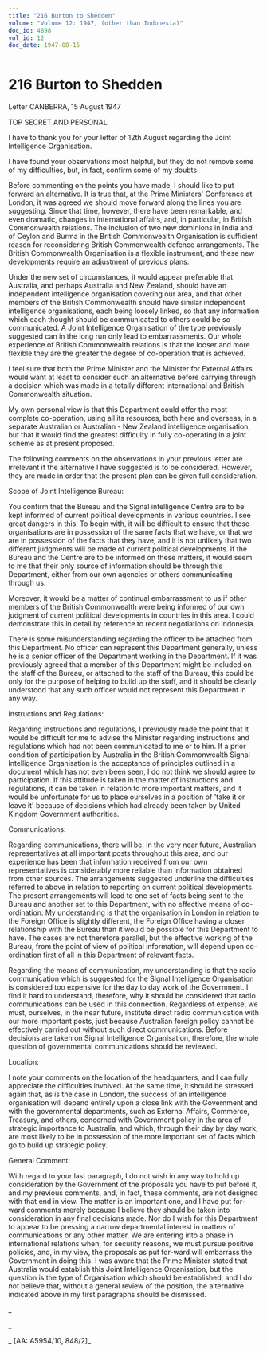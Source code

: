 ```yaml
---
title: "216 Burton to Shedden"
volume: "Volume 12: 1947, (other than Indonesia)"
doc_id: 4898
vol_id: 12
doc_date: 1947-08-15
---
```


# 216 Burton to Shedden

Letter CANBERRA, 15 August 1947

TOP SECRET AND PERSONAL

I have to thank you for your letter of 12th August regarding the Joint Intelligence Organisation.

I have found your observations most helpful, but they do not remove some of my difficulties, but, in fact, confirm some of my doubts.

Before commenting on the points you have made, I should like to put forward an alternative. It is true that, at the Prime Ministers' Conference at London, it was agreed we should move forward along the lines you are suggesting. Since that time, however, there have been remarkable, and even dramatic, changes in international affairs, and, in particular, in British Commonwealth relations. The inclusion of two new dominions in India and of Ceylon and Burma in the British Commonwealth Organisation is sufficient reason for reconsidering British Commonwealth defence arrangements. The British Commonwealth Organisation is a flexible instrument, and these new developments require an adjustment of previous plans.

Under the new set of circumstances, it would appear preferable that Australia, and perhaps Australia and New Zealand, should have an independent intelligence organisation covering our area, and that other members of the British Commonwealth should have similar independent intelligence organisations, each being loosely linked, so that any information which each thought should be communicated to others could be so communicated. A Joint Intelligence Organisation of the type previously suggested can in the long run only lead to embarrassments. Our whole experience of British Commonwealth relations is that the looser and more flexible they are the greater the degree of co-operation that is achieved.

I feel sure that both the Prime Minister and the Minister for External Affairs would want at least to consider such an alternative before carrying through a decision which was made in a totally different international and British Commonwealth situation.

My own personal view is that this Department could offer the most complete co-operation, using all its resources, both here and overseas, in a separate Australian or Australian - New Zealand intelligence organisation, but that it would find the greatest difficulty in fully co-operating in a joint scheme as at present proposed.

The following comments on the observations in your previous letter are irrelevant if the alternative I have suggested is to be considered. However, they are made in order that the present plan can be given full consideration.

Scope of Joint Intelligence Bureau:

You confirm that the Bureau and the Signal intelligence Centre are to be kept informed of current political developments in various countries. I see great dangers in this. To begin with, it will be difficult to ensure that these organisations are in possession of the same facts that we have, or that we are in possession of the facts that they have, and it is not unlikely that two different judgments will be made of current political developments. If the Bureau and the Centre are to be informed on these matters, it would seem to me that their only source of information should be through this Department, either from our own agencies or others communicating through us.

Moreover, it would be a matter of continual embarrassment to us if other members of the British Commonwealth were being informed of our own judgment of current political developments in countries in this area. I could demonstrate this in detail by reference to recent negotiations on Indonesia.

There is some misunderstanding regarding the officer to be attached from this Department. No officer can represent this Department generally, unless he is a senior officer of the Department working in the Department. If it was previously agreed that a member of this Department might be included on the staff of the Bureau, or attached to the staff of the Bureau, this could be only for the purpose of helping to build up the staff, and it should be clearly understood that any such officer would not represent this Department in any way.

Instructions and Regulations:

Regarding instructions and regulations, I previously made the point that it would be difficult for me to advise the Minister regarding instructions and regulations which had not been communicated to me or to him. If a prior condition of participation by Australia in the British Commonwealth Signal Intelligence Organisation is the acceptance of principles outlined in a document which has not even been seen, I do not think we should agree to participation. If this attitude is taken in the matter of instructions and regulations, it can be taken in relation to more important matters, and it would be unfortunate for us to place ourselves in a position of 'take it or leave it' because of decisions which had already been taken by United Kingdom Government authorities.

Communications:

Regarding communications, there will be, in the very near future, Australian representatives at all important posts throughout this area, and our experience has been that information received from our own representatives is considerably more reliable than information obtained from other sources. The arrangements suggested underline the difficulties referred to above in relation to reporting on current political developments. The present arrangements will lead to one set of facts being sent to the Bureau and another set to this Department, with no effective means of co-ordination. My understanding is that the organisation in London in relation to the Foreign Office is slightly different, the Foreign Office having a closer relationship with the Bureau than it would be possible for this Department to have. The cases are not therefore parallel, but the effective working of the Bureau, from the point of view of political information, will depend upon co-ordination first of all in this Department of relevant facts.

Regarding the means of communication, my understanding is that the radio communication which is suggested for the Signal Intelligence Organisation is considered too expensive for the day to day work of the Government. I find it hard to understand, therefore, why it should be considered that radio communications can be used in this connection. Regardless of expense, we must, ourselves, in the near future, institute direct radio communication with our more important posts, just because Australian foreign policy cannot be effectively carried out without such direct communications. Before decisions are taken on Signal Intelligence Organisation, therefore, the whole question of governmental communications should be reviewed.

Location:

I note your comments on the location of the headquarters, and I can fully appreciate the difficulties involved. At the same time, it should be stressed again that, as is the case in London, the success of an intelligence organisation will depend entirely upon a close link with the Government and with the governmental departments, such as External Affairs, Commerce, Treasury, and others, concerned with Government policy in the area of strategic importance to Australia, and which, through their day by day work, are most likely to be in possession of the more important set of facts which go to build up strategic policy.

General Comment:

With regard to your last paragraph, I do not wish in any way to hold up consideration by the Government of the proposals you have to put before it, and my previous comments, and, in fact, these comments, are not designed with that end in view. The matter is an important one, and I have put for-ward comments merely because I believe they should be taken into consideration in any final decisions made. Nor do I wish for this Department to appear to be pressing a narrow departmental interest in matters of communications or any other matter. We are entering into a phase in international relations when, for security reasons, we must pursue positive policies, and, in my view, the proposals as put for-ward will embarrass the Government in doing this. I was aware that the Prime Minister stated that Australia would establish this Joint Intelligence Organisation, but the question is the type of Organisation which should be established, and I do not believe that, without a general review of the position, the alternative indicated above in my first paragraphs should be dismissed.

_

_

_ [AA: A5954/10, 848/2]_
